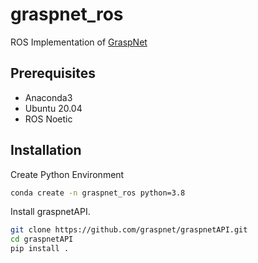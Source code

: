 # graspnet_ros

ROS Implementation of [GraspNet](https://githjub.com/graspnet/graspnet-baseline)

## Prerequisites
* Anaconda3
* Ubuntu 20.04
* ROS Noetic

## Installation

Create Python Environment
```sh
conda create -n graspnet_ros python=3.8
```

Install graspnetAPI.
```sh
git clone https://github.com/graspnet/graspnetAPI.git
cd graspnetAPI
pip install .
```